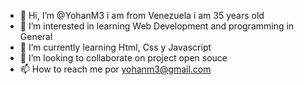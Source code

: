 - 👋 Hi, I’m @YohanM3 i am from Venezuela i am 35 years old
- 👀 I’m interested in learning Web Development and programming in General
- 🌱 I’m currently learning Html, Css y Javascript
- 💞️ I’m looking to collaborate on project open souce
- 📫 How to reach me por yohanm3@gmail.com 

<!---
YohanM3/YohanM3 is a ✨ special ✨ repository because its `README.md` (this file) appears on your GitHub profile.
You can click the Preview link to take a look at your changes.
--->
